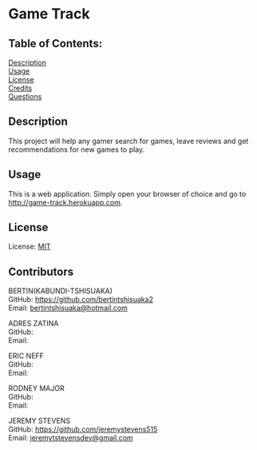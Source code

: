 # Game Track

## Table of Contents:

[Description](#Description)<br>
[Usage](#Usage)<br>
[License](#License)<br>
[Credits](#Credits)<br>
[Questions](#Questions)<br>

## Description

This project will help any gamer search for games, leave reviews and get recommendations for new games to play.

## Usage

This is a web application. Simply open your browser of choice and go to http://game-track.herokuapp.com.

## License

License: [MIT](https://opensource.org/licenses/MIT)

## Contributors

BERTIN(KABUNDI-TSHISUAKA)<br>
GitHub: https://github.com/bertintshisuaka2<br>
Email: bertintshisuaka@hotmail.com<br>

ADRES ZATINA<br>
GitHub: <br>
Email: <br>

ERIC NEFF<br>
GitHub: <br>
Email: <br>

RODNEY MAJOR<br>
GitHub: <br>
Email: <br>

JEREMY STEVENS<br>
GitHub: https://github.com/jeremystevens515<br>
Email: jeremytstevensdev@gmail.com<br>
